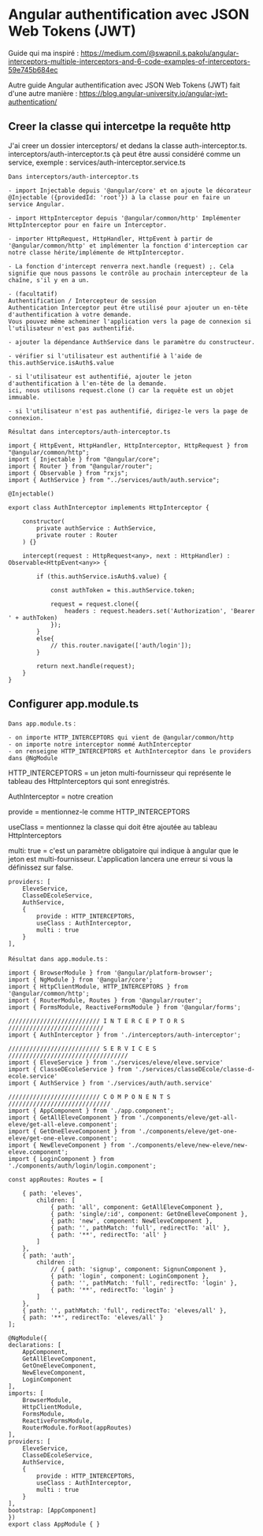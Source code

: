 # Angular authentification avec JSON Web Tokens (JWT)

Guide qui ma inspiré : https://medium.com/@swapnil.s.pakolu/angular-interceptors-multiple-interceptors-and-6-code-examples-of-interceptors-59e745b684ec

Autre guide Angular authentification avec JSON Web Tokens (JWT) fait d'une autre manière : https://blog.angular-university.io/angular-jwt-authentication/


## Creer la classe qui intercetpe la requête http

J'ai creer un dossier interceptors/ et dedans la classe auth-interceptor.ts. interceptors/auth-interceptor.ts
çà peut être aussi considéré comme un service, exemple : services/auth-interceptor.service.ts

`Dans interceptors/auth-interceptor.ts`

    - import Injectable depuis '@angular/core' et on ajoute le décorateur @Injectable ({providedId: 'root'}) à la classe pour en faire un service Angular.

    - import HttpInterceptor depuis '@angular/common/http' Implémenter HttpInterceptor pour en faire un Interceptor.

    - importer HttpRequest, HttpHandler, HttpEvent à partir de '@angular/common/http' et implémenter la fonction d'interception car notre classe hérite/implémente de HttpInterceptor.

    - La fonction d'intercept renverra next.handle (request) ;. Cela signifie que nous passons le contrôle au prochain intercepteur de la chaîne, s'il y en a un.

    - (facultatif) 
    Authentification / Intercepteur de session
    Authentication Interceptor peut être utilisé pour ajouter un en-tête d'authentification à votre demande. 
    Vous pouvez même acheminer l'application vers la page de connexion si l'utilisateur n'est pas authentifié.

    - ajouter la dépendance AuthService dans le paramètre du constructeur.

    - vérifier si l'utilisateur est authentifié à l'aide de this.authService.isAuth$.value

    - si l'utilisateur est authentifié, ajouter le jeton d'authentification à l'en-tête de la demande. 
    ici, nous utilisons request.clone () car la requête est un objet immuable.

    - si l'utilisateur n'est pas authentifié, dirigez-le vers la page de connexion.


`Résultat dans interceptors/auth-interceptor.ts`

    import { HttpEvent, HttpHandler, HttpInterceptor, HttpRequest } from "@angular/common/http";
    import { Injectable } from "@angular/core";
    import { Router } from "@angular/router";
    import { Observable } from "rxjs";
    import { AuthService } from "../services/auth/auth.service";

    @Injectable()

    export class AuthInterceptor implements HttpInterceptor {

        constructor(
            private authService : AuthService,
            private router : Router
        ) {}
        
        intercept(request : HttpRequest<any>, next : HttpHandler) : Observable<HttpEvent<any>> {
            
            if (this.authService.isAuth$.value) {
            
                const authToken = this.authService.token;

                request = request.clone({
                    headers : request.headers.set('Authorization', 'Bearer ' + authToken)
                });
            }
            else{
                // this.router.navigate(['auth/login']);
            }
            
            return next.handle(request);
        }
    }



## Configurer app.module.ts

`Dans app.module.ts` :

    - on importe HTTP_INTERCEPTORS qui vient de @angular/common/http
    - on importe notre interceptor nommé AuthInterceptor
    - on renseigne HTTP_INTERCEPTORS et AuthInterceptor dans le providers dans @NgModule

HTTP_INTERCEPTORS = un jeton multi-fournisseur qui représente le tableau des HttpInterceptors qui sont enregistrés.

AuthInterceptor = notre creation

provide = mentionnez-le comme HTTP_INTERCEPTORS

useClass = mentionnez la classe qui doit être ajoutée au tableau HttpInterceptors

multi: true =  c'est un paramètre obligatoire qui indique à angular que le jeton est multi-fournisseur. 
L'application lancera une erreur si vous la définissez sur false.

    providers: [
        EleveService,
        ClasseDEcoleService,
        AuthService,
        {
            provide : HTTP_INTERCEPTORS,
            useClass : AuthInterceptor,
            multi : true
        }
    ],


`Résultat dans app.module.ts` :

    import { BrowserModule } from '@angular/platform-browser';
    import { NgModule } from '@angular/core';
    import { HttpClientModule, HTTP_INTERCEPTORS } from '@angular/common/http';
    import { RouterModule, Routes } from '@angular/router';
    import { FormsModule, ReactiveFormsModule } from '@angular/forms';

    ////////////////////////// I N T E R C E P T O R S ///////////////////////////
    import { AuthInterceptor } from './interceptors/auth-interceptor';

    ////////////////////////// S E R V I C E S //////////////////////////////////
    import { EleveService } from './services/eleve/eleve.service'
    import { ClasseDEcoleService } from './services/classeDEcole/classe-d-ecole.service'
    import { AuthService } from './services/auth/auth.service'

    ////////////////////////// C O M P O N E N T S /////////////////////////////
    import { AppComponent } from './app.component';
    import { GetAllEleveComponent } from './components/eleve/get-all-eleve/get-all-eleve.component';
    import { GetOneEleveComponent } from './components/eleve/get-one-eleve/get-one-eleve.component';
    import { NewEleveComponent } from './components/eleve/new-eleve/new-eleve.component';
    import { LoginComponent } from './components/auth/login/login.component';

    const appRoutes: Routes = [

        { path: 'eleves',
            children: [
                { path: 'all', component: GetAllEleveComponent },
                { path: 'single/:id', component: GetOneEleveComponent },
                { path: 'new', component: NewEleveComponent },
                { path: '', pathMatch: 'full', redirectTo: 'all' },
                { path: '**', redirectTo: 'all' }
            ]  
        },
        { path: 'auth',
            children :[
                // { path: 'signup', component: SignunComponent },
                { path: 'login', component: LoginComponent },
                { path: '', pathMatch: 'full', redirectTo: 'login' },
                { path: '**', redirectTo: 'login' }
            ]
        },
        { path: '', pathMatch: 'full', redirectTo: 'eleves/all' },
        { path: '**', redirectTo: 'eleves/all' }
    ];

    @NgModule({
    declarations: [
        AppComponent,
        GetAllEleveComponent,
        GetOneEleveComponent,
        NewEleveComponent,
        LoginComponent
    ],
    imports: [
        BrowserModule,
        HttpClientModule,
        FormsModule, 
        ReactiveFormsModule,
        RouterModule.forRoot(appRoutes)
    ],
    providers: [
        EleveService,
        ClasseDEcoleService,
        AuthService,
        {
            provide : HTTP_INTERCEPTORS,
            useClass : AuthInterceptor,
            multi : true
        }
    ],
    bootstrap: [AppComponent]
    })
    export class AppModule { }
